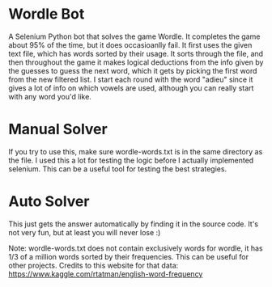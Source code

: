 # Wordle Bot

A Selenium Python bot that solves the game Wordle.
It completes the game about 95% of the time, but it does occasioanlly fail.
It first uses the given text file, which has words sorted by their usage.
It sorts through the file, and then throughout the game it makes logical deductions
from the info given by the guesses to guess the next word, which it gets by picking the
first word from the new filtered list.
I start each round with the word "adieu" since it gives a lot of info on which vowels are
used, although you can really start with any word you'd like.

# Manual Solver

If you try to use this, make sure wordle-words.txt is in the same directory as the file.
I used this a lot for testing the logic before I actually implemented selenium.
This can be a useful tool for testing the best strategies.

# Auto Solver

This just gets the answer automatically by finding it in the source code.
It's not very fun, but at least you will never lose :)

Note: wordle-words.txt does not contain exclusively words for wordle, it has 1/3 of a million words
sorted by their frequencies. This can be useful for other projects.
Credits to this website for that data: https://www.kaggle.com/rtatman/english-word-frequency
